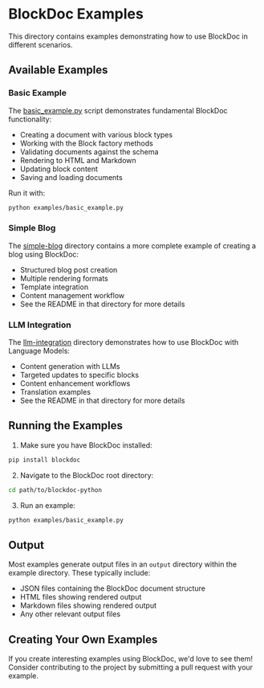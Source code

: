 # BlockDoc Examples

This directory contains examples demonstrating how to use BlockDoc in different scenarios.

## Available Examples

### Basic Example

The [basic_example.py](basic_example.py) script demonstrates fundamental BlockDoc functionality:

- Creating a document with various block types
- Working with the Block factory methods
- Validating documents against the schema
- Rendering to HTML and Markdown
- Updating block content
- Saving and loading documents

Run it with:

```bash
python examples/basic_example.py
```

### Simple Blog

The [simple-blog](simple-blog/) directory contains a more complete example of creating a blog using BlockDoc:

- Structured blog post creation
- Multiple rendering formats
- Template integration
- Content management workflow
- See the README in that directory for more details

### LLM Integration

The [llm-integration](llm-integration/) directory demonstrates how to use BlockDoc with Language Models:

- Content generation with LLMs
- Targeted updates to specific blocks
- Content enhancement workflows
- Translation examples
- See the README in that directory for more details

## Running the Examples

1. Make sure you have BlockDoc installed:

```bash
pip install blockdoc
```

2. Navigate to the BlockDoc root directory:

```bash
cd path/to/blockdoc-python
```

3. Run an example:

```bash
python examples/basic_example.py
```

## Output

Most examples generate output files in an `output` directory within the example directory. These typically include:

- JSON files containing the BlockDoc document structure
- HTML files showing rendered output
- Markdown files showing rendered output
- Any other relevant output files

## Creating Your Own Examples

If you create interesting examples using BlockDoc, we'd love to see them! Consider contributing to the project by submitting a pull request with your example.